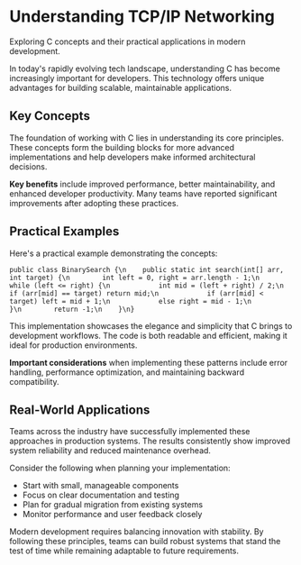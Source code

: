 # Understanding TCP/IP Networking

Exploring C concepts and their practical applications in modern development.

In today's rapidly evolving tech landscape, understanding C has become increasingly important for developers. This technology offers unique advantages for building scalable, maintainable applications.

## Key Concepts

The foundation of working with C lies in understanding its core principles. These concepts form the building blocks for more advanced implementations and help developers make informed architectural decisions.

**Key benefits** include improved performance, better maintainability, and enhanced developer productivity. Many teams have reported significant improvements after adopting these practices.

## Practical Examples

Here's a practical example demonstrating the concepts:

<pre><code>public class BinarySearch {\n    public static int search(int[] arr, int target) {\n        int left = 0, right = arr.length - 1;\n        while (left <= right) {\n            int mid = (left + right) / 2;\n            if (arr[mid] == target) return mid;\n            if (arr[mid] < target) left = mid + 1;\n            else right = mid - 1;\n        }\n        return -1;\n    }\n}</code></pre>

This implementation showcases the elegance and simplicity that C brings to development workflows. The code is both readable and efficient, making it ideal for production environments.

**Important considerations** when implementing these patterns include error handling, performance optimization, and maintaining backward compatibility.

## Real-World Applications

Teams across the industry have successfully implemented these approaches in production systems. The results consistently show improved system reliability and reduced maintenance overhead.

Consider the following when planning your implementation:

- Start with small, manageable components
- Focus on clear documentation and testing
- Plan for gradual migration from existing systems
- Monitor performance and user feedback closely

Modern development requires balancing innovation with stability. By following these principles, teams can build robust systems that stand the test of time while remaining adaptable to future requirements.
